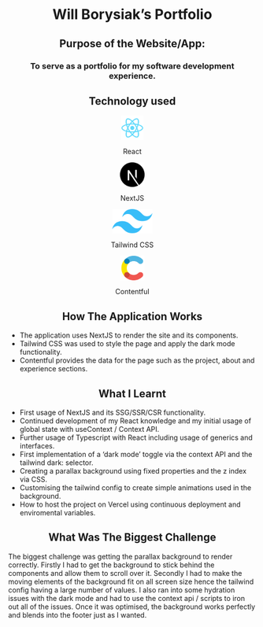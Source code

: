 <h1 align="center">Will Borysiak’s Portfolio</h1>
 
<h2 align="center">Purpose of the Website/App:</h2>
 
<h3 align="center">To serve as a portfolio for my software development experience.</h3>
 
<h2 align="center">Technology used</h2>
 
<div align="center">
  <img align="center" src="/docs/readme-icons/react.svg" alt="HTML" height="50"/>
  <p align="center">React</p>
</div>

<div align="center">
  <img align="center" src="/docs/readme-icons/nextjs.svg" alt="HTML" height="50"/>
  <p align="center">NextJS</p>
</div>

<div align="center">
  <img align="center" src="/docs/readme-icons/tailwindcss.svg" alt="HTML" height="50"/>
  <p align="center">Tailwind CSS</p>
</div>

<div align="center">
  <img align="center" src="/docs/readme-icons/contentful.svg" alt="HTML" height="50"/>
  <p align="center">Contentful</p>
</div>

<h2 align="center">How The Application Works</h2>

- The application uses NextJS to render the site and its components.
- Tailwind CSS was used to style the page and apply the dark mode functionality.
- Contentful provides the data for the page such as the project, about and experience sections.

<h2 align="center">What I Learnt</h2>

- First usage of NextJS and its SSG/SSR/CSR functionality.
- Continued development of my React knowledge and my initial usage of global state with useContext / Context API.
- Further usage of Typescript with React including usage of generics and interfaces.
- First implementation of a ‘dark mode’ toggle via the context API and the tailwind dark: selector.
- Creating a parallax background using fixed properties and the z index via CSS.
- Customising the tailwind config to create simple animations used in the background.
- How to host the project on Vercel using continuous deployment and enviromental variables.

<h2 align="center">What Was The Biggest Challenge</h2>

The biggest challenge was getting the parallax background to render correctly. Firstly I had to get the background to stick behind the components and allow them to scroll over it. Secondly I had to make the moving elements of the background fit on all screen size hence the tailwind config having a large number of values. I also ran into some hydration issues with the dark mode and had to use the context api / scripts to iron out all of the issues. Once it was optimised, the background works perfectly and blends into the footer just as I wanted.

